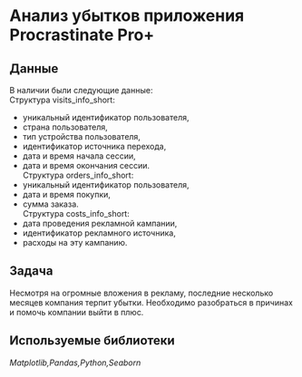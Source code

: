 # Анализ убытков приложения Procrastinate Pro+


## Данные

В наличии были следующие данные:  
Структура visits_info_short:  
* уникальный идентификатор пользователя,
* страна пользователя,
* тип устройства пользователя,
* идентификатор источника перехода,
* дата и время начала сессии,
* дата и время окончания сессии.  
Структура orders_info_short:  
* уникальный идентификатор пользователя,
* дата и время покупки,
* сумма заказа.  
Структура costs_info_short:  
* дата проведения рекламной кампании,
* идентификатор рекламного источника,
* расходы на эту кампанию.
## Задача

Несмотря на огромные вложения в рекламу, последние несколько месяцев компания терпит убытки. Необходимо разобраться в причинах и помочь компании выйти в плюс. 

## Используемые библиотеки
*Matplotlib,Pandas,Python,Seaborn* 
